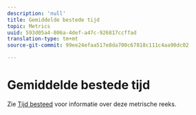 ```yaml
---
description: 'null'
title: Gemiddelde bestede tijd
topic: Metrics
uuid: 593d05a4-806a-4def-a47c-926817ccffad
translation-type: tm+mt
source-git-commit: 99ee24efaa517e8da700c67818c111c4aa90dc02

---
```



# Gemiddelde bestede tijd

Zie [Tijd besteed](/help/components/c-variables/c-metrics/metrics-time-spent.md) voor informatie over deze metrische reeks.
